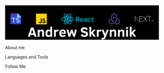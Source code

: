 [![Header](https://github.com/Exigoll/exigoll/blob/master/assets/logo.png)](https://exigoll.github.io/portfolio)

About me

Languages and Tools

Follow Me
